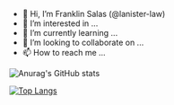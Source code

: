 - 👋 Hi, I’m Franklin  Salas (@lanister-law)
- 👀 I’m interested in ...
- 🌱 I’m currently learning ...
- 💞️ I’m looking to collaborate on ...
- 📫 How to reach me ...

<!---
lanister-law/lanister-law is a ✨ special ✨ repository because its `README.md` (this file) appears on your GitHub profile.
You can click the Preview link to take a look at your changes.
--->



![Anurag's GitHub stats](https://github-readme-stats.vercel.app/api?username=lanister-law&show_icons=true&theme=radical) 

[![Top Langs](https://github-readme-stats.vercel.app/api/top-langs/?username=lanister-law&langs_count=10&theme=radical)](https://github.com/anuraghazra/github-readme-stats)
